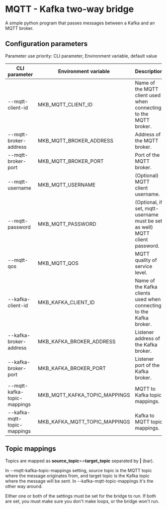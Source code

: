 # MQTT - Kafka two-way bridge
A simple python program that passes messages between a Kafka and an MQTT broker.

## Configuration parameters
Parameter use priority: CLI parameter, Environment variable, default value

| CLI parameter               | Environment variable          | Description                                                                 | Default value       |
|-----------------------------|-------------------------------|-----------------------------------------------------------------------------|---------------------|
| --mqtt-client-id            | MKB_MQTT_CLIENT_ID            | Name of the MQTT client used when connecting to the MQTT broker.            | "mqtt-kafka-bridge" |
| --mqtt-broker-address       | MKB_MQTT_BROKER_ADDRESS       | Address of the MQTT broker.                                                 | "localhost"         |
| --mqtt-broker-port          | MKB_MQTT_BROKER_PORT          | Port of the MQTT broker.                                                    | 1883                |
| --mqtt-username             | MKB_MQTT_USERNAME             | (Optional) MQTT client username.                                            | Not set             |
| --mqtt-password             | MKB_MQTT_PASSWORD             | (Optional, if set, mqtt-username must be set as well) MQTT client password. | Not set             |
| --mqtt-qos                  | MKB_MQTT_QOS                  | MQTT quality of service level.                                              | 2                   |
| --kafka-client-id           | MKB_KAFKA_CLIENT_ID           | Name of the Kafka clients used when connecting to the Kafka broker.         | "mqtt-kafka-bridge  |
| --kafka-broker-address      | MKB_KAFKA_BROKER_ADDRESS      | Listener address of the Kafka broker.                                       | "localhost"         |
| --kafka-broker-port         | MKB_KAFKA_BROKER_PORT         | Listener port of the Kafka broker.                                          | 9092                |
| --mqtt-kafka-topic-mappings | MKB_MQTT_KAFKA_TOPIC_MAPPINGS | MQTT to Kafka topic mappings.                                               | Not set             |
| --kafka-mqtt-topic-mappings | MKB_KAFKA_MQTT_TOPIC_MAPPINGS | Kafka to MQTT topic mappings.                                               | Not set             |

## Topic mappings

Topics are mapped as **source_topic**>>**target_topic** separated by **|** (bar).

In --mqtt-kafka-topic-mappings setting, source topic is the MQTT topic where the message originates from, and target topic is the Kafka topic where the message will be sent.
In --kafka-mqtt-topic-mappings it's the other way around.

Either one or both of the settings must be set for the bridge to run. If both are set, you must make sure you don't make loops, or the bridge won't run.